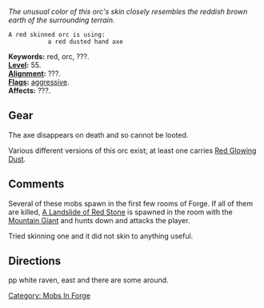 *The unusual color of this orc's skin closely resembles the reddish
brown earth of the surrounding terrain.*

`A red skinned orc is using:`  
<wielded>`           a red dusted hand axe`

**Keywords:** red, orc, ???.  
**[Level](Level "wikilink"):** 55.  
**[Alignment](Alignment "wikilink"):** ???.  
**[Flags](:Category:_Mob_Types "wikilink"):**
[aggressive](Aggressive_Mobs "wikilink").  
**Affects:** ???.  

## Gear

The axe disappears on death and so cannot be looted.

Various different versions of this orc exist; at least one carries [Red
Glowing Dust](Red_Glowing_Dust "wikilink").

## Comments

Several of these mobs spawn in the first few rooms of Forge. If all of
them are killed, [A Landslide of Red
Stone](A_landslide_of_red_stone "wikilink") is spawned in the room with
the [Mountain Giant](Mountain_Giant "wikilink") and hunts down and
attacks the player.

Tried skinning one and it did not skin to anything useful.

## Directions

pp white raven, east and there are some around.

[Category: Mobs In Forge](Category:_Mobs_In_Forge "wikilink")
